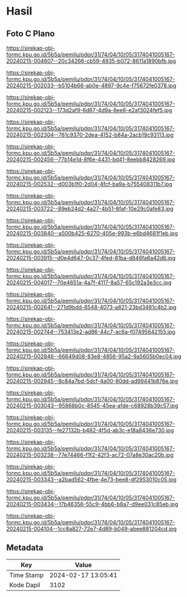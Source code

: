 # Hasil

## Foto C Plano

https://sirekap-obj-formc.kpu.go.id/5b5a/pemilu/pdpr/31/74/04/10/05/3174041005167-20240215-004607--20c34266-cb59-4935-b072-8611a1890bfb.jpg

https://sirekap-obj-formc.kpu.go.id/5b5a/pemilu/pdpr/31/74/04/10/05/3174041005167-20240215-002033--b5104b66-ab0e-4897-9c4e-f75672fe0378.jpg

https://sirekap-obj-formc.kpu.go.id/5b5a/pemilu/pdpr/31/74/04/10/05/3174041005167-20240215-002123--173d2af9-6d67-4d9a-8ee6-e2af3024fef5.jpg

https://sirekap-obj-formc.kpu.go.id/5b5a/pemilu/pdpr/31/74/04/10/05/3174041005167-20240215-002304--761c9370-2dea-4152-b84a-2acb19c93113.jpg

https://sirekap-obj-formc.kpu.go.id/5b5a/pemilu/pdpr/31/74/04/10/05/3174041005167-20240215-002456--77b14e1d-8f6e-4431-bd41-8eebb8428269.jpg

https://sirekap-obj-formc.kpu.go.id/5b5a/pemilu/pdpr/31/74/04/10/05/3174041005167-20240215-002532--d003b1f0-2d04-4fcf-ba9a-b755408311b7.jpg

https://sirekap-obj-formc.kpu.go.id/5b5a/pemilu/pdpr/31/74/04/10/05/3174041005167-20240215-003722--89eb24d2-4a27-4b51-8faf-10e29c0afe83.jpg

https://sirekap-obj-formc.kpu.go.id/5b5a/pemilu/pdpr/31/74/04/10/05/3174041005167-20240215-003840--a500b425-6270-405e-993b-e6bd4681f1eb.jpg

https://sirekap-obj-formc.kpu.go.id/5b5a/pemilu/pdpr/31/74/04/10/05/3174041005167-20240215-003915--d0e4d647-0c37-4fed-81ba-d846fa6a42d6.jpg

https://sirekap-obj-formc.kpu.go.id/5b5a/pemilu/pdpr/31/74/04/10/05/3174041005167-20240215-004017--70e4651a-4a7f-4117-8a57-65c192a3e3cc.jpg

https://sirekap-obj-formc.kpu.go.id/5b5a/pemilu/pdpr/31/74/04/10/05/3174041005167-20240215-002641--271d9bdd-8548-4073-a821-23bd3481c4b2.jpg

https://sirekap-obj-formc.kpu.go.id/5b5a/pemilu/pdpr/31/74/04/10/05/3174041005167-20240215-002744--753413e2-ad86-44c7-ac6a-f07495642155.jpg

https://sirekap-obj-formc.kpu.go.id/5b5a/pemilu/pdpr/31/74/04/10/05/3174041005167-20240215-002846--66649d08-83e8-4856-95a2-9a5605b0ec04.jpg

https://sirekap-obj-formc.kpu.go.id/5b5a/pemilu/pdpr/31/74/04/10/05/3174041005167-20240215-002945--8c84a7bd-5dcf-4a00-80dd-ad99441b876e.jpg

https://sirekap-obj-formc.kpu.go.id/5b5a/pemilu/pdpr/31/74/04/10/05/3174041005167-20240215-003043--95868b0c-8545-45ea-afde-c68928b39c57.jpg

https://sirekap-obj-formc.kpu.go.id/5b5a/pemilu/pdpr/31/74/04/10/05/3174041005167-20240215-003135--fe27132b-b482-4f5d-ab3c-e18a8436e730.jpg

https://sirekap-obj-formc.kpu.go.id/5b5a/pemilu/pdpr/31/74/04/10/05/3174041005167-20240215-003238--77e74466-f1f2-42f3-ac72-07a8e30ac20b.jpg

https://sirekap-obj-formc.kpu.go.id/5b5a/pemilu/pdpr/31/74/04/10/05/3174041005167-20240215-003343--a2bad562-4fbe-4e73-bee8-df2953010c05.jpg

https://sirekap-obj-formc.kpu.go.id/5b5a/pemilu/pdpr/31/74/04/10/05/3174041005167-20240215-003434--17b46356-55c9-4bb6-b8a7-d9ee031c85eb.jpg

https://sirekap-obj-formc.kpu.go.id/5b5a/pemilu/pdpr/31/74/04/10/05/3174041005167-20240215-004104--1cc8a827-72e7-4d89-b049-abee881204cd.jpg


## Metadata

| Key        | Value               |
| ---------- | ------------------- |
| Time Stamp | 2024-02-17 13:05:41 |
| Kode Dapil | 3102                |



